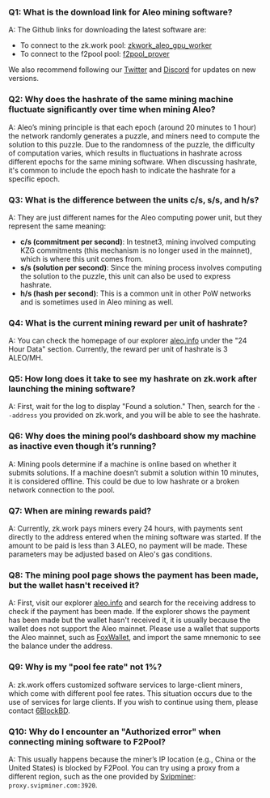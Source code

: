 ### Q1: What is the download link for Aleo mining software?

A: The Github links for downloading the latest software are:
- To connect to the zk.work pool: [zkwork_aleo_gpu_worker](https://github.com/6block/zkwork_aleo_gpu_worker/releases)
- To connect to the f2pool pool: [f2pool_prover](https://github.com/6block/f2pool_prover/releases)

We also recommend following our [Twitter](https://x.com/ZKWorkHQ) and [Discord](https://discord.com/invite/pKufwyjGFF) for updates on new versions.


### Q2: Why does the hashrate of the same mining machine fluctuate significantly over time when mining Aleo?

A: Aleo’s mining principle is that each epoch (around 20 minutes to 1 hour) the network randomly generates a puzzle, and miners need to compute the solution to this puzzle. Due to the randomness of the puzzle, the difficulty of computation varies, which results in fluctuations in hashrate across different epochs for the same mining software. When discussing hashrate, it's common to include the epoch hash to indicate the hashrate for a specific epoch.


### Q3: What is the difference between the units c/s, s/s, and h/s?

A: They are just different names for the Aleo computing power unit, but they represent the same meaning:
- **c/s (commitment per second)**: In testnet3, mining involved computing KZG commitments (this mechanism is no longer used in the mainnet), which is where this unit comes from.
- **s/s (solution per second)**: Since the mining process involves computing the solution to the puzzle, this unit can also be used to express hashrate.
- **h/s (hash per second)**: This is a common unit in other PoW networks and is sometimes used in Aleo mining as well.


### Q4: What is the current mining reward per unit of hashrate?

A: You can check the homepage of our explorer [aleo.info](https://aleo.info/) under the "24 Hour Data" section. Currently, the reward per unit of hashrate is 3 ALEO/MH.


### Q5: How long does it take to see my hashrate on zk.work after launching the mining software?

A: First, wait for the log to display "Found a solution." Then, search for the `--address` you provided on zk.work, and you will be able to see the hashrate.


### Q6: Why does the mining pool’s dashboard show my machine as inactive even though it’s running?

A: Mining pools determine if a machine is online based on whether it submits solutions. If a machine doesn’t submit a solution within 10 minutes, it is considered offline. This could be due to low hashrate or a broken network connection to the pool.


### Q7: When are mining rewards paid?

A: Currently, zk.work pays miners every 24 hours, with payments sent directly to the address entered when the mining software was started. If the amount to be paid is less than 3 ALEO, no payment will be made. These parameters may be adjusted based on Aleo's gas conditions.


### Q8: The mining pool page shows the payment has been made, but the wallet hasn't received it?

A: First, visit our explorer [aleo.info](https://aleo.info/) and search for the receiving address to check if the payment has been made. If the explorer shows the payment has been made but the wallet hasn't received it, it is usually because the wallet does not support the Aleo mainnet. Please use a wallet that supports the Aleo mainnet, such as [FoxWallet](https://foxwallet.com/), and import the same mnemonic to see the balance under the address.


### Q9: Why is my "pool fee rate" not 1%?

A: zk.work offers customized software services to large-client miners, which come with different pool fee rates. This situation occurs due to the use of services for large clients. If you wish to continue using them, please contact [6BlockBD](https://t.me/sixblockofficial).


### Q10: Why do I encounter an "Authorized error" when connecting mining software to F2Pool?

A: This usually happens because the miner’s IP location (e.g., China or the United States) is blocked by F2Pool. You can try using a proxy from a different region, such as the one provided by [Svipminer](https://www.svipminer.com/): `proxy.svipminer.com:3920`.
